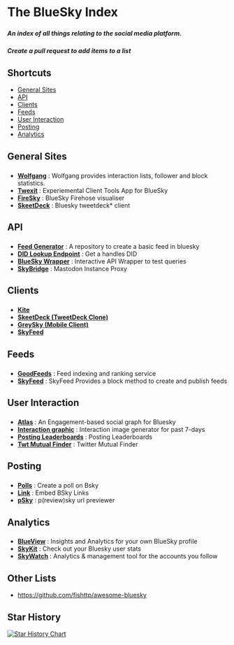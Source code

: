 # The BlueSky Index
###
##### An index of all things relating to the social media platform. 
##### Create a pull request to add items to a list

## Shortcuts
* [General Sites](#general-sites)
* [API](#api)
* [Clients](#clients)
* [Feeds](#feeds)
* [User Interaction](#user-interaction)
* [Posting](#posting)
* [Analytics](#analytics)

## General Sites
###

* **[Wolfgang](https://wolfgang.raios.xyz)** : Wolfgang provides interaction lists, follower and block statistics.
* **[Twexit](https://twexit.nl)** : Experiemental Client Tools App for BlueSky
* **[FireSky](https://firesky.tv)** : BlueSky Firehose visualiser
* **[SkeetDeck](https://tokimekibluesky.vercel.app/login)** : Bluesky tweetdeck\* client

## API
###

* **[Feed Generator](https://github.com/bluesky-social/feed-generator)** : A repository to create a basic feed in bluesky
* **[DID Lookup Endpoint](https://bsky.social/xrpc/com.atproto.identity.resolveHandle?handle=YourHandle)** : Get a handles DID
* **[BlueSky Wrapper](https://blue.amazingca.dev)** : Interactive API Wrapper to test queries
* **[SkyBridge](https://skybridge.fly.dev)** : Mastodon Instance Proxy

## Clients
###
* **[Kite](https://kite.black/#/login)**
* **[SkeetDeck (TweetDeck Clone)](https://tokimekibluesky.vercel.app/login)**
* **[GreySky (Mobile Client)](https://graysky.app)**
* **[SkyFeed](https://skyfeed.app)**

## Feeds
###

* **[GoodFeeds](https://goodfeeds.co)** : Feed indexing and ranking service
* **[SkyFeed](https://skyfeed.app)** : SkyFeed Provides a block method to create and publish feeds
  
## User Interaction
###

* **[Atlas](https://bsky.jazco.dev)** : An Engagement-based social graph for Bluesky
* **[Interaction graphic](https://wolfgang.raios.xyz/interactions)** :  Interaction image generator for past 7-days
* **[Posting Leaderboards](https://vqv.app/stats)** : Posting Leaderboards
* **[Twt Mutual Finder](https://github.com/kawamataryo/sky-follower-bridge)** : Twitter Mutual Finder
  
## Posting
###

* **[Polls](https://poll.blue)** : Create a poll on Bsky
* **[Link](https://bsky.link)** : Embed BSky Links
* **[pSky](https://github.com/ianklatzco/psky.app/)** : p(review)sky url previewer

## Analytics
###

* **[BlueView](https://blueview.app)** : Insights and Analytics for your own BlueSky profile
* **[SkyKit](https://skykit.blue/)** : Check out your Bluesky user stats
* **[SkyWatch](https://github.com/gxjansen/SkyWatch)** : Analytics & management tool for the accounts you follow

## Other Lists

* https://github.com/fishttp/awesome-bluesky


## Star History

[![Star History Chart](https://api.star-history.com/svg?repos=kaelyx-dev/bsky-index&type=Date)](https://www.star-history.com/#kaelyx-dev/bsky-index&Date)
